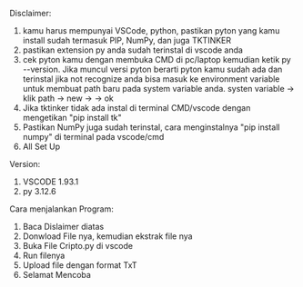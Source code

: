 Disclaimer: 
1. kamu harus mempunyai VSCode, python, pastikan pyton yang kamu install sudah termasuk PIP, NumPy, dan juga TKTINKER
2. pastikan extension py anda sudah terinstal di vscode anda
3. cek pyton kamu dengan membuka CMD di pc/laptop kemudian ketik py --version. Jika muncul versi pyton berarti pyton kamu sudah ada dan terinstal jika not recognize anda bisa masuk ke environment variable untuk membuat path baru pada system variable anda. systen variable -> klik path -> new -> <arahkan ke directori dimana anda menginstal py sebelunya> -> ok
4. Jika tktinker tidak ada instal di terminal CMD/vscode dengan mengetikan "pip install tk"
5. Pastikan NumPy juga sudah terinstal, cara menginstalnya "pip install numpy" di terminal pada vscode/cmd
7. All Set Up

Version:
1. VSCODE 1.93.1
2. py 3.12.6

Cara menjalankan Program:
1. Baca Dislaimer diatas
2. Donwload File nya, kemudian ekstrak file nya
3. Buka File Cripto.py di vscode
4. Run filenya
5. Upload file dengan format TxT
6. Selamat Mencoba
